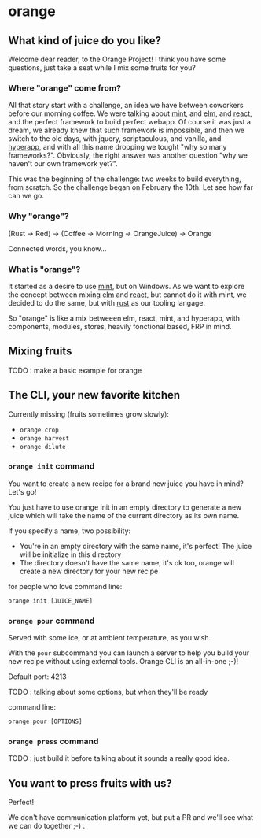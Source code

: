 # orange

## What kind of juice do you like?

Welcome dear reader, to the Orange Project! I think you have some questions,
just take a seat while I mix some fruits for you?

### Where "orange" come from?

All that story start with a challenge, an idea we have between coworkers before
our morning coffee. We were talking about [mint](https://www.mint-lang.com/),
and [elm](https://elm-lang.org), and [react](https://reactjs.org/), and the
perfect framework to build perfect webapp. Of course it was just a dream, we
already knew that such framework is impossible, and then we switch to the old
days, with jquery, scriptaculous, and vanilla, and [hyperapp](https://hyperapp.dev/),
and with all this name dropping we tought "why so many frameworks?". Obviously,
the right answer was another question "why we haven't our own framework yet?".

This was the beginning of the challenge: two weeks to build everything, from
scratch. So the challenge began on February the 10th. Let see how far can we go.

### Why "orange"?

(Rust -> Red) -> (Coffee -> Morning -> OrangeJuice) -> Orange

Connected words, you know...

### What is "orange"?

It started as a desire to use [mint](https://www.mint-lang.com), but on Windows.
As we want to explore the concept between mixing [elm](https://elm-lang.org) and
[react](https://reactjs.org), but cannot do it with mint, we decided to do the
same, but with [rust](https://www.rust-lang.org/) as our tooling langage.

So "orange" is like a mix betweeen elm, react, mint, and hyperapp, with components,
modules, stores, heavily fonctional based, FRP in mind.

## Mixing fruits



TODO : make a basic example for orange



## The CLI, your new favorite kitchen

Currently missing (fruits sometimes grow slowly):

* `orange crop`
* `orange harvest`
* `orange dilute`

### `orange init` command

You want to create a new recipe for a brand new juice you have in mind? Let's go!

You just have to use orange init in an empty directory to generate a new juice
which will take the name of the current directory as its own name.

If you specify a name, two possibility:

* You're in an empty directory with the same name, it's perfect! The juice will be
initialize in this directory
* The directory doesn't have the same name, it's ok too, orange will create a new
directory for your new recipe

for people who love command line:

`orange init [JUICE_NAME]`

### `orange pour` command

Served with some ice, or at ambient temperature, as you wish.

With the `pour` subcommand you can launch a server to help you build your new recipe
without using external tools. Orange CLI is an all-in-one ;-)!

Default port: 4213

TODO : talking about some options, but when they'll be ready

command line:

`orange pour [OPTIONS]`

### `orange press` command

TODO : just build it before talking about it sounds a really good idea.

## You want to press fruits with us?

Perfect!

We don't have communication platform yet, but put a PR and we'll see what we can do
together ;-) .

